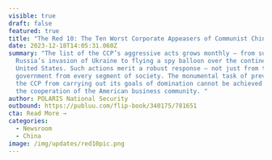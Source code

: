 ```yaml
---
visible: true
draft: false
featured: true
title: "The Red 10: The Ten Worst Corporate Appeasers of Communist China"
date: 2023-12-18T14:05:31.060Z
summary: "The list of the CCP’s aggressive acts grows monthly – from supporting
  Russia’s invasion of Ukraine to flying a spy balloon over the continental
  United States. Such actions merit a robust response – not just from the U.S.
  government from every segment of society. The monumental task of preventing
  the CCP from carrying out its goals of domination cannot be achieved without
  the cooperation of the American business community. "
author: POLARIS National Security
outbound: https://publuu.com/flip-book/340175/781651
cta: Read More →
categories:
  - Newsroom
  - China
image: /img/updates/red10pic.png
---
```

